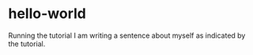 # hello-world
Running the tutorial
I am writing a sentence about myself as indicated by the tutorial. 
